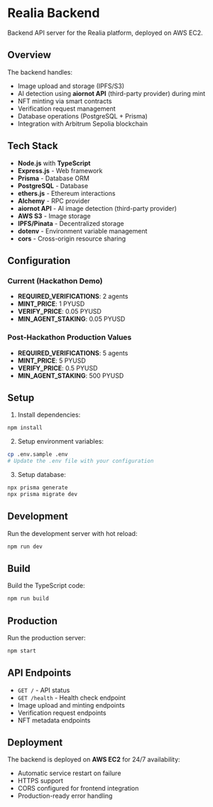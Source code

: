 # Realia Backend

Backend API server for the Realia platform, deployed on AWS EC2.

## Overview

The backend handles:
- Image upload and storage (IPFS/S3)
- AI detection using **aiornot API** (third-party provider) during mint
- NFT minting via smart contracts
- Verification request management
- Database operations (PostgreSQL + Prisma)
- Integration with Arbitrum Sepolia blockchain

## Tech Stack

- **Node.js** with **TypeScript**
- **Express.js** - Web framework
- **Prisma** - Database ORM
- **PostgreSQL** - Database
- **ethers.js** - Ethereum interactions
- **Alchemy** - RPC provider
- **aiornot API** - AI image detection (third-party provider)
- **AWS S3** - Image storage
- **IPFS/Pinata** - Decentralized storage
- **dotenv** - Environment variable management
- **cors** - Cross-origin resource sharing

## Configuration

### Current (Hackathon Demo)
- **REQUIRED_VERIFICATIONS**: 2 agents
- **MINT_PRICE**: 1 PYUSD
- **VERIFY_PRICE**: 0.05 PYUSD
- **MIN_AGENT_STAKING**: 0.05 PYUSD

### Post-Hackathon Production Values
- **REQUIRED_VERIFICATIONS**: 5 agents
- **MINT_PRICE**: 5 PYUSD
- **VERIFY_PRICE**: 0.5 PYUSD
- **MIN_AGENT_STAKING**: 500 PYUSD

## Setup

1. Install dependencies:
```bash
npm install
```

2. Setup environment variables:
```bash
cp .env.sample .env
# Update the .env file with your configuration
```

3. Setup database:
```bash
npx prisma generate
npx prisma migrate dev
```

## Development

Run the development server with hot reload:
```bash
npm run dev
```

## Build

Build the TypeScript code:
```bash
npm run build
```

## Production

Run the production server:
```bash
npm start
```

## API Endpoints

- `GET /` - API status
- `GET /health` - Health check endpoint
- Image upload and minting endpoints
- Verification request endpoints
- NFT metadata endpoints

## Deployment

The backend is deployed on **AWS EC2** for 24/7 availability:
- Automatic service restart on failure
- HTTPS support
- CORS configured for frontend integration
- Production-ready error handling